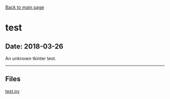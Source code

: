 [Back to main page](/)

# test

## Date: 2018-03-26

An unknown tkinter test.

-----

## Files

[test.py](test.py)
